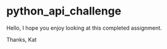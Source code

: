 # python_api_challenge

Hello,
I hope you enjoy looking at this completed assignment. 

Thanks,
Kat
